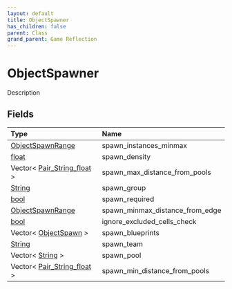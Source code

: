 ```yaml
---
layout: default
title: ObjectSpawner
has_children: false
parent: Class
grand_parent: Game Reflection
---
```

# ObjectSpawner
Description 

## Fields

| Type | Name |
|:-------------|:--------------|
| [ObjectSpawnRange](/docs/game-reflection/classes/object_spawn_range) | spawn_instances_minmax |
| [float](/docs/game-reflection/components/float) | spawn_density |
| Vector< [Pair_String_float](/docs/game-reflection/classes/pair__string_float) > | spawn_max_distance_from_pools |
| [String](/docs/game-reflection/components/string) | spawn_group |
| [bool](/docs/game-reflection/components/bool) | spawn_required |
| [ObjectSpawnRange](/docs/game-reflection/classes/object_spawn_range) | spawn_minmax_distance_from_edge |
| [bool](/docs/game-reflection/components/bool) | ignore_excluded_cells_check |
| Vector< [ObjectSpawn](/docs/game-reflection/classes/object_spawn) > | spawn_blueprints |
| [String](/docs/game-reflection/components/string) | spawn_team |
| Vector< [String](/docs/game-reflection/components/string) > | spawn_pool |
| Vector< [Pair_String_float](/docs/game-reflection/classes/pair__string_float) > | spawn_min_distance_from_pools |


